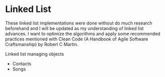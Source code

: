 # Linked List

These linked list implementations were done without do much research beforehand and I will be updated as my understanding of linked list advances. I want to optimize the algorithms and apply some recommended practices mentioned with Clean Code (A Handbook of Agile Software Craftsmanship) by Robert C Martin.

Linked list managing objects
  * Contacts
  * Songs
